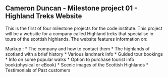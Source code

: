 ## Cameron Duncan - Milestone project 01 - Highland Treks Website

This is the first of four milestone projects for the code institute.  This project will be a websiite for a company called Highland treks that specialise in tours of the scottish highlands. The website features information on:

Markup : * The company and how to contact them
		 * The highlands of scotland with a brief history 
		 * Various landmark info 
		 * Guided tour bookings 
		 * Info on some popular walks 
		 * Option to purchase tourist info book(physical or eBook)
		 * Scenic images of the Scottish Highlands 
		 * Testimonials of Past customers

